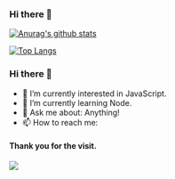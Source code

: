 ### Hi there 👋

<!--
**sunweiwe/sunweiwe** is a ✨ _special_ ✨ repository because its `README.md` (this file) appears on your GitHub profile.

Here are some ideas to get you started:

- 🔭 I’m currently working on ...
- 🌱 I’m currently learning ...
- 👯 I’m looking to collaborate on ...
- 🤔 I’m looking for help with ...
- 💬 Ask me about ...
- 📫 How to reach me: ...
- 😄 Pronouns: ...
- ⚡ Fun fact: ...
-->
[![Anurag's github stats](https://github-readme-stats.vercel.app/api?username=sunweiwe&show_icons=true)](https://github.com/anuraghazra/github-readme-stats)

[![Top Langs](https://github-readme-stats.vercel.app/api/top-langs/?username=sunweiwe&layout=compact)](https://github.com/anuraghazra/github-readme-stats)

 ### Hi there 👋

 - 🔭 I’m currently interested in JavaScript.
 - 🌱 I’m currently learning Node.
 - 💬 Ask me about: Anything!
 - 📫 How to reach me: 

#### Thank you for the visit.
![](http://profile-counter.glitch.me/sunweiwe/count.svg)
